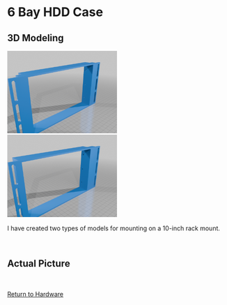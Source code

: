 # 6 Bay HDD Case



## 3D Modeling

<img src="https://raw.githubusercontent.com/gitryk/homelab/main/Images/Hardware/Holder-1.png" width="50%" height="50%">

<img src="https://raw.githubusercontent.com/gitryk/homelab/main/Images/Hardware/Holder-2.png" width="50%" height="50%">

I have created two types of models for mounting on a 10-inch rack mount.

&nbsp;

## Actual Picture

&nbsp;
&nbsp;


[Return to Hardware](https://github.com/gitryk/homelab/tree/main/Hardware)
